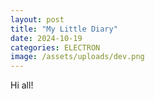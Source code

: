 ```yaml
---
layout: post
title: "My Little Diary" 
date: 2024-10-19
categories: ELECTRON
image: /assets/uploads/dev.png
---
```


Hi all! 